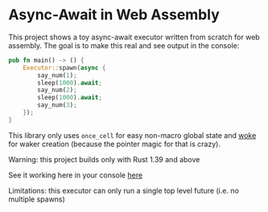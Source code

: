 # Async-Await in Web Assembly

This project shows a toy async-await executor written from scratch for web assembly. The goal is to make this real and see output in the console:

```rust
pub fn main() -> () {
    Executor::spawn(async {
        say_num(1);
        sleep(1000).await;
        say_num(2);
        sleep(1000).await;
        say_num(3);
    });
}
```

This library only uses `once_cell` for easy non-macro global state and [woke](https://github.com/richardanaya/woke/) for waker creation (because the pointer magic for that is crazy).

Warning: this project builds only with Rust 1.39 and above

See it working here in your console [here](https://richardanaya.github.io/asynctimer/)

Limitations: this executor can only run a single top level future (i.e. no multiple spawns)
